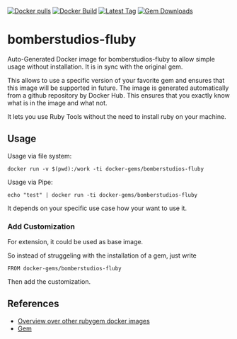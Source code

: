 [![Docker pulls](https://img.shields.io/docker/pulls/rubygem/bomberstudios-fluby.svg)](https://hub.docker.com/r/rubygem/bomberstudios-fluby/)
[![Docker Build](https://img.shields.io/docker/automated/rubygem/bomberstudios-fluby.svg)](https://hub.docker.com/r/rubygem/bomberstudios-fluby/)
[![Latest Tag](https://img.shields.io/github/tag/docker-rubygem/bomberstudios-fluby.svg)](https://hub.docker.com/r/rubygem/bomberstudios-fluby/)
[![Gem Downloads](https://img.shields.io/gem/dt/bomberstudios-fluby.svg)](https://rubygems.org/gems/bomberstudios-fluby/)
# bomberstudios-fluby

Auto-Generated Docker image for bomberstudios-fluby to allow simple usage without installation.
It is in sync with the original gem.

This allows to use a specific version of your favorite gem and ensures that this image will be supported in future.
The image is generated automatically from a github repository by Docker Hub.
This ensures that you exactly know what is in the image and what not.

It lets you use Ruby Tools without the need to install ruby on your machine.

## Usage

Usage via file system:

`docker run -v $(pwd):/work -ti docker-gems/bomberstudios-fluby`

Usage via Pipe:

`echo "test" | docker run -ti docker-gems/bomberstudios-fluby`

It depends on your specific use case how your want to use it.

### Add Customization

For extension, it could be used as base image.

So instead of struggeling with the installation of a gem, just write

`FROM docker-gems/bomberstudios-fluby`

Then add the customization.

## References

 - [Overview over other rubygem docker images](https://github.com/thinkbot/docker-rubygem)
 - [Gem](https://rubygems.org/gems/bomberstudios-fluby/)
